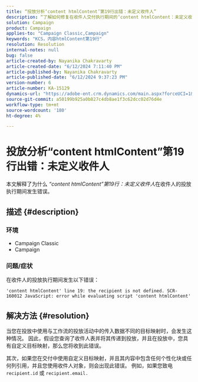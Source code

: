 ```yaml
---
title: “投放分析‘content htmlContent’第19行出错：未定义收件人”
description: “了解如何修复在收件人交付执行期间的‘content htmlContent：未定义收件人’错误。”
solution: Campaign
product: Campaign
applies-to: "Campaign Classic,Campaign"
keywords: "KCS，内容htmlContent第19行"
resolution: Resolution
internal-notes: null
bug: false
article-created-by: Nayanika Chakravarty
article-created-date: "6/12/2024 7:11:40 PM"
article-published-by: Nayanika Chakravarty
article-published-date: "6/12/2024 9:37:23 PM"
version-number: 6
article-number: KA-15129
dynamics-url: "https://adobe-ent.crm.dynamics.com/main.aspx?forceUCI=1&pagetype=entityrecord&etn=knowledgearticle&id=103a9c92-ef28-ef11-840a-000d3a3764e0"
source-git-commit: a50199b925a0b827c4db8ae1f3c62dcc02d76d4e
workflow-type: tm+mt
source-wordcount: '180'
ht-degree: 4%

---
```


# 投放分析“content htmlContent”第19行出错：未定义收件人


本文解释了为什么 *“content htmlContent”第19行：未定义收件人*&#x200B;在收件人的投放执行期间发生错误。

## 描述 {#description}


### 环境

- Campaign Classic
- Campaign


### <b>问题/症状</b>

在收件人的投放执行期间发生以下错误：

`'content htmlContent' line 19: the recipient is not defined. SCR-160012 JavaScript: error while evaluating script 'content htmlContent'`


## 解决方法 {#resolution}


当您在投放中使用与工作流的投放活动中的传入数据不同的目标映射时，会发生这种情况。 因此，假设您查询了收件人表并将其传递到投放，并且在投放中，您具有自定义目标映射，那么您将收到此错误。

其次，如果您在交付中使用自定义目标映射，并且其内容中包含任何个性化块或任何列引用，并且您使用收件人对象，则会出现此错误。 例如，如果您致电 `recipient.id` 或 `recipient.email.`
